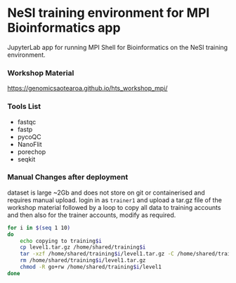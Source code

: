 # NeSI training environment for MPI Bioinformatics app

JupyterLab app for running MPI Shell for Bioinformatics on the NeSI training environment.

### Workshop Material
https://genomicsaotearoa.github.io/hts_workshop_mpi/

### Tools List
* fastqc
* fastp
* pycoQC
* NanoFlit
* porechop
* seqkit

###  Manual Changes after deployment
dataset is large ~2Gb and does not store on git or containerised and requires manual upload.
login in as `trainer1` and upload a tar.gz file of the workshop material followed by a loop to copy all data to training accounts and then also for the trainer accounts, modify as required.

``` bash
for i in $(seq 1 10)
do
    echo copying to training$i
    cp level1.tar.gz /home/shared/training$i
    tar -xzf /home/shared/training$i/level1.tar.gz -C /home/shared/training$i
    rm /home/shared/training$i/level1.tar.gz
    chmod -R go+rw /home/shared/training$i/level1
done
```




